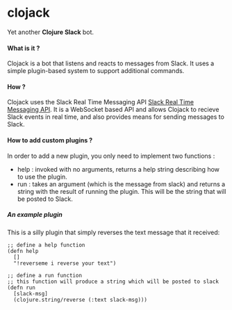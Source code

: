 # clojack
Yet another __Clojure Slack__ bot.

#### What is it ?
Clojack is a bot that listens and reacts to messages from Slack. It uses a simple plugin-based system to support additional commands.

#### How ?
Clojack uses the Slack Real Time Messaging API [Slack Real Time Messaging API](https://api.slack.com/rtm). It is a WebSocket based API and allows Clojack to recieve Slack events in real time, and also provides means for sending messages to Slack.

#### How to add custom plugins ?
In order to add a new plugin, you only need to implement two functions :

* help : invoked with no arguments, returns a help string describing how to use the plugin. 
* run : takes an argument (which is the message from slack) and returns a string with the result of running the plugin. This will be the string that will be posted to Slack. 

##### An example plugin
This is a silly plugin that simply reverses the text message that it received:

```
;; define a help function
(defn help
  []
  "!reverseme i reverse your text")

;; define a run function
;; this function will produce a string which will be posted to slack  
(defn run
  [slack-msg]
  (clojure.string/reverse (:text slack-msg)))
    
```